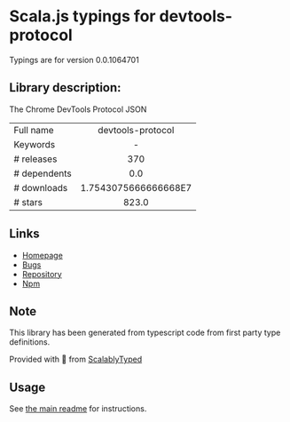 
# Scala.js typings for devtools-protocol

Typings are for version 0.0.1064701

## Library description:
The Chrome DevTools Protocol JSON

|                    |                 |
| ------------------ | :-------------: |
| Full name          | devtools-protocol |
| Keywords           | - |
| # releases         | 370 |
| # dependents       | 0.0 |
| # downloads        | 1.7543075666666668E7 |
| # stars            | 823.0 |

## Links
- [Homepage](https://github.com/ChromeDevTools/devtools-protocol#readme)
- [Bugs](https://github.com/ChromeDevTools/devtools-protocol/issues)
- [Repository](https://github.com/ChromeDevTools/devtools-protocol)
- [Npm](https://www.npmjs.com/package/devtools-protocol)
    


## Note
This library has been generated from typescript code from first party type definitions.

Provided with :purple_heart: from [ScalablyTyped](https://github.com/oyvindberg/ScalablyTyped)

## Usage
See [the main readme](../../readme.md) for instructions.


